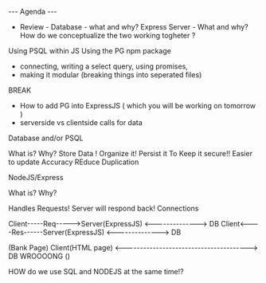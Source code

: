 --- Agenda ---

- Review - 
Database - what and why?
Express Server - What and why?
How do we conceptualize the two working togheter ?


Using PSQL within JS
Using the PG npm package
 - connecting, writing a select query, using promises,
 - making it modular (breaking things into seperated files)

BREAK 

- How to add PG into ExpressJS ( which you will be working on tomorrow )
- serverside vs clientside calls for data 


Database and/or PSQL

What is? Why?
Store Data !
Organize it!
Persist it 
To Keep it secure!!
Easier to update 
Accuracy
REduce Duplication

NodeJS/Express

What is? Why?

Handles Requests!
Server will respond back!
Connections

Client-----Req----->Server(ExpressJS) <--------------> DB
Client<----Res------Server(ExpressJS) <--------------> DB

(Bank Page)
Client(HTML page) <---------------------------------------> DB
WROOOONG ()


HOW do we use SQL and NODEJS at the same time!?
